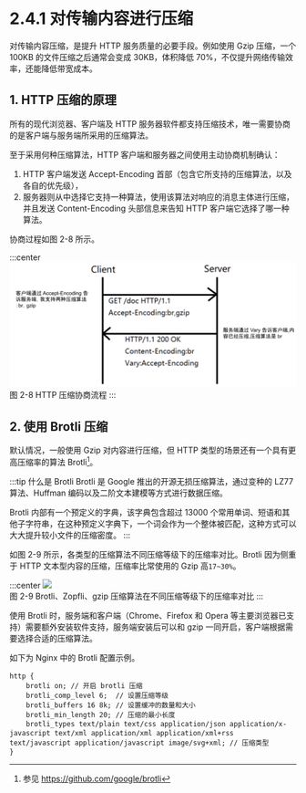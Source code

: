 # 2.4.1 对传输内容进行压缩


对传输内容压缩，是提升 HTTP 服务质量的必要手段。例如使用 Gzip 压缩，一个 100KB 的文件压缩之后通常会变成 30KB，体积降低 70%，不仅提升网络传输效率，还能降低带宽成本。

## 1. HTTP 压缩的原理

所有的现代浏览器、客户端及 HTTP 服务器软件都支持压缩技术，唯一需要协商的是客户端与服务端所采用的压缩算法。

至于采用何种压缩算法，HTTP 客户端和服务器之间使用主动协商机制确认：
1. HTTP 客户端发送 Accept-Encoding 首部（包含它所支持的压缩算法，以及各自的优先级），
2. 服务器则从中选择它支持一种算法，使用该算法对响应的消息主体进行压缩，并且发送 Content-Encoding 头部信息来告知 HTTP 客户端它选择了哪一种算法。

协商过程如图 2-8 所示。

:::center
  ![](../assets/compress.png)<br/>
  图 2-8 HTTP 压缩协商流程
:::

## 2. 使用 Brotli 压缩

默认情况，一般使用 Gzip 对内容进行压缩，但 HTTP 类型的场景还有一个具有更高压缩率的算法 Brotli[^1]。

:::tip 什么是 Brotli
Brotli 是 Google 推出的开源无损压缩算法，通过变种的 LZ77 算法、Huffman 编码以及二阶文本建模等方式进行数据压缩。

Brotli 内部有一个预定义的字典，该字典包含超过 13000 个常用单词、短语和其他子字符串，在这种预定义字典下，一个词会作为一个整体被匹配，这种方式可以大大提升较小文件的压缩密度。
:::

如图 2-9 所示，各类型的压缩算法不同压缩等级下的压缩率对比。Brotli 因为侧重于 HTTP 文本型内容的压缩，压缩率比常使用的 Gzip 高`17~30%`。

:::center
  ![](../assets/brotli.jpeg)<br/>
  图 2-9 Brotli、Zopfli、gzip 压缩算法在不同压缩等级下的压缩率对比
:::

使用 Brotli 时，服务端和客户端（Chrome、Firefox 和 Opera 等主要浏览器已支持）需要额外安装软件支持，服务端安装后可以和 gzip 一同开启，客户端根据需要选择合适的压缩算法。

如下为 Nginx 中的 Brotli 配置示例。

```nginx
http {
	brotli on; // 开启 brotli 压缩
    brotli_comp_level 6;  // 设置压缩等级
    brotli_buffers 16 8k; // 设置缓冲的数量和大小
    brotli_min_length 20; // 压缩的最小长度
    brotli_types text/plain text/css application/json application/x-javascript text/xml application/xml application/xml+rss text/javascript application/javascript image/svg+xml; // 压缩类型
}
```

[^1]: 参见 https://github.com/google/brotli